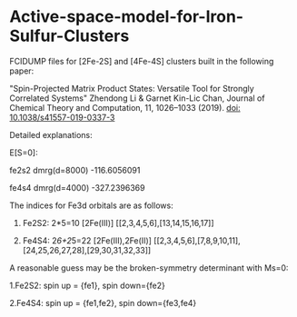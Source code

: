 # Active-space-model-for-Iron-Sulfur-Clusters 

FCIDUMP files for [2Fe-2S] and [4Fe-4S] clusters built in the following paper:

"Spin-Projected Matrix Product States: Versatile Tool for Strongly Correlated Systems" Zhendong Li & Garnet Kin-Lic Chan, Journal of Chemical Theory and Computation, 11, 1026–1033 (2019). [doi: 10.1038/s41557-019-0337-3](https://doi.org/10.1021/acs.jctc.7b00270)

Detailed explanations:

E[S=0]:

fe2s2 dmrg(d=8000) -116.6056091

fe4s4 dmrg(d=4000) -327.2396369

The indices for Fe3d orbitals are as follows:

1. Fe2S2: 2*5=10 [2Fe(III)]
[[2,3,4,5,6],[13,14,15,16,17]]

2. Fe4S4: 2*6+2*5=22 [2Fe(III),2Fe(II)]
[[2,3,4,5,6],[7,8,9,10,11],[24,25,26,27,28],[29,30,31,32,33]]

A reasonable guess may be the broken-symmetry determinant with Ms=0:

1.Fe2S2: spin up = {fe1}, spin down={fe2}

2.Fe4S4: spin up = {fe1,fe2}, spin down={fe3,fe4}
